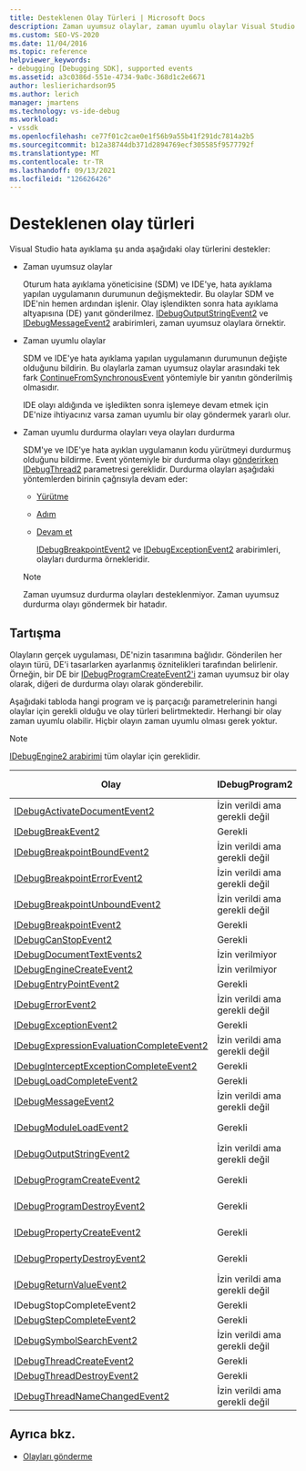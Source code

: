 ```yaml
---
title: Desteklenen Olay Türleri | Microsoft Docs
description: Zaman uyumsuz olaylar, zaman uyumlu olaylar Visual Studio durdurma olayları da dahil olmak üzere hata ayıklamanın desteklediği olay türleri hakkında bilgi öğrenin.
ms.custom: SEO-VS-2020
ms.date: 11/04/2016
ms.topic: reference
helpviewer_keywords:
- debugging [Debugging SDK], supported events
ms.assetid: a3c0386d-551e-4734-9a0c-368d1c2e6671
author: leslierichardson95
ms.author: lerich
manager: jmartens
ms.technology: vs-ide-debug
ms.workload:
- vssdk
ms.openlocfilehash: ce77f01c2cae0e1f56b9a55b41f291dc7814a2b5
ms.sourcegitcommit: b12a38744db371d2894769ecf305585f9577792f
ms.translationtype: MT
ms.contentlocale: tr-TR
ms.lasthandoff: 09/13/2021
ms.locfileid: "126626426"
---
```

# <a name="supported-event-types"></a>Desteklenen olay türleri
Visual Studio hata ayıklama şu anda aşağıdaki olay türlerini destekler:

- Zaman uyumsuz olaylar

   Oturum hata ayıklama yöneticisine (SDM) ve IDE'ye, hata ayıklama yapılan uygulamanın durumunun değişmektedir. Bu olaylar SDM ve IDE'nin hemen ardından işlenir. Olay işlendikten sonra hata ayıklama altyapısına (DE) yanıt gönderilmez. [IDebugOutputStringEvent2](../../extensibility/debugger/reference/idebugoutputstringevent2.md) ve [IDebugMessageEvent2](../../extensibility/debugger/reference/idebugmessageevent2.md) arabirimleri, zaman uyumsuz olaylara örnektir.

- Zaman uyumlu olaylar

   SDM ve IDE'ye hata ayıklama yapılan uygulamanın durumunun değişte olduğunu bildirin. Bu olaylarla zaman uyumsuz olaylar arasındaki tek fark [ContinueFromSynchronousEvent](../../extensibility/debugger/reference/idebugengine2-continuefromsynchronousevent.md) yöntemiyle bir yanıtın gönderilmiş olmasıdır.

   IDE olayı aldığında ve işledikten sonra işlemeye devam etmek için DE'nize ihtiyacınız varsa zaman uyumlu bir olay göndermek yararlı olur.

- Zaman uyumlu durdurma olayları veya olayları durdurma

   SDM'ye ve IDE'ye hata ayıklan uygulamanın kodu yürütmeyi durdurmuş olduğunu bildirme. Event yöntemiyle bir durdurma olayı [gönderirken](../../extensibility/debugger/reference/idebugeventcallback2-event.md) [IDebugThread2](../../extensibility/debugger/reference/idebugthread2.md) parametresi gereklidir. Durdurma olayları aşağıdaki yöntemlerden birinin çağrısıyla devam eder:

  - [Yürütme](../../extensibility/debugger/reference/idebugprogram2-execute.md)

  - [Adım](../../extensibility/debugger/reference/idebugprogram2-step.md)

  - [Devam et](../../extensibility/debugger/reference/idebugprogram2-continue.md)

    [IDebugBreakpointEvent2](../../extensibility/debugger/reference/idebugbreakpointevent2.md) ve [IDebugExceptionEvent2](../../extensibility/debugger/reference/idebugexceptionevent2.md) arabirimleri, olayları durdurma örnekleridir.

  > [!NOTE]
  > Zaman uyumsuz durdurma olayları desteklenmiyor. Zaman uyumsuz durdurma olayı göndermek bir hatadır.

## <a name="discussion"></a>Tartışma
 Olayların gerçek uygulaması, DE'nizin tasarımına bağlıdır. Gönderilen her olayın türü, DE'i tasarlarken ayarlanmış öznitelikleri tarafından belirlenir. Örneğin, bir DE bir [IDebugProgramCreateEvent2'i](../../extensibility/debugger/reference/idebugprogramcreateevent2.md) zaman uyumsuz bir olay olarak, diğeri de durdurma olayı olarak gönderebilir.

 Aşağıdaki tabloda hangi program ve iş parçacığı parametrelerinin hangi olaylar için gerekli olduğu ve olay türleri belirtmektedir. Herhangi bir olay zaman uyumlu olabilir. Hiçbir olayın zaman uyumlu olması gerek yoktur.

> [!NOTE]
> [IDebugEngine2 arabirimi](../../extensibility/debugger/reference/idebugengine2.md) tüm olaylar için gereklidir.

|Olay|IDebugProgram2|IDebugThread2|Olayları Durdurma|
|-----------|--------------------|-------------------|---------------------|
|[IDebugActivateDocumentEvent2](../../extensibility/debugger/reference/idebugactivatedocumentevent2.md)|İzin verildi ama gerekli değil|İzin verildi ama gerekli değil|No|
|[IDebugBreakEvent2](../../extensibility/debugger/reference/idebugbreakevent2.md)|Gerekli|Gerekli|Yes|
|[IDebugBreakpointBoundEvent2](../../extensibility/debugger/reference/idebugbreakpointboundevent2.md)|İzin verildi ama gerekli değil|İzin verildi ama gerekli değil|No|
|[IDebugBreakpointErrorEvent2](../../extensibility/debugger/reference/idebugbreakpointerrorevent2.md)|İzin verildi ama gerekli değil|İzin verildi ama gerekli değil|No|
|[IDebugBreakpointUnboundEvent2](../../extensibility/debugger/reference/idebugbreakpointunboundevent2.md)|İzin verildi ama gerekli değil|İzin verildi ama gerekli değil|No|
|[IDebugBreakpointEvent2](../../extensibility/debugger/reference/idebugbreakpointevent2.md)|Gerekli|Gerekli|Yes|
|[IDebugCanStopEvent2](../../extensibility/debugger/reference/idebugcanstopevent2.md)|Gerekli|Gerekli|No|
|[IDebugDocumentTextEvents2](../../extensibility/debugger/reference/idebugdocumenttextevents2.md)|İzin verilmiyor|İzin verilmiyor|No|
|[IDebugEngineCreateEvent2](../../extensibility/debugger/reference/idebugenginecreateevent2.md)|İzin verilmiyor|İzin verilmiyor|No|
|[IDebugEntryPointEvent2](../../extensibility/debugger/reference/idebugentrypointevent2.md)|Gerekli|Gerekli|Yes|
|[IDebugErrorEvent2](../../extensibility/debugger/reference/idebugerrorevent2.md)|İzin verildi ama gerekli değil|İzin verildi ama gerekli değil|Şu olabilir:|
|[IDebugExceptionEvent2](../../extensibility/debugger/reference/idebugexceptionevent2.md)|Gerekli|Gerekli|Yes|
|[IDebugExpressionEvaluationCompleteEvent2](../../extensibility/debugger/reference/idebugexpressionevaluationcompleteevent2.md)|İzin verildi ama gerekli değil|İzin verildi ama gerekli değil|Şu olabilir:|
|[IDebugInterceptExceptionCompleteEvent2](../../extensibility/debugger/reference/idebuginterceptexceptioncompleteevent2.md)|Gerekli|Gerekli|Yes|
|[IDebugLoadCompleteEvent2](../../extensibility/debugger/reference/idebugloadcompleteevent2.md)|Gerekli|Gerekli|Yes|
|[IDebugMessageEvent2](../../extensibility/debugger/reference/idebugmessageevent2.md)|İzin verildi ama gerekli değil|İzin verildi ama gerekli değil|Şu olabilir:|
|[IDebugModuleLoadEvent2](../../extensibility/debugger/reference/idebugmoduleloadevent2.md)|Gerekli|İzin verildi ama gerekli değil|No|
|[IDebugOutputStringEvent2](../../extensibility/debugger/reference/idebugoutputstringevent2.md)|İzin verildi ama gerekli değil|İzin verildi ama gerekli değil|No|
|[IDebugProgramCreateEvent2](../../extensibility/debugger/reference/idebugprogramcreateevent2.md)|Gerekli|İzin verildi ama gerekli değil|No|
|[IDebugProgramDestroyEvent2](../../extensibility/debugger/reference/idebugprogramdestroyevent2.md)|Gerekli|İzin verildi ama gerekli değil|No|
|[IDebugPropertyCreateEvent2](../../extensibility/debugger/reference/idebugpropertycreateevent2.md)|Gerekli|İzin verildi ama gerekli değil|No|
|[IDebugPropertyDestroyEvent2](../../extensibility/debugger/reference/idebugpropertydestroyevent2.md)|Gerekli|İzin verildi ama gerekli değil|No|
|[IDebugReturnValueEvent2](../../extensibility/debugger/reference/idebugreturnvalueevent2.md)|İzin verildi ama gerekli değil|İzin verildi ama gerekli değil|No|
|IDebugStopCompleteEvent2|Gerekli|Gerekli|Yes|
|[IDebugStepCompleteEvent2](../../extensibility/debugger/reference/idebugstepcompleteevent2.md)|Gerekli|Gerekli|Yes|
|[IDebugSymbolSearchEvent2](../../extensibility/debugger/reference/idebugsymbolsearchevent2.md)|İzin verildi ama gerekli değil|İzin verildi ama gerekli değil|No|
|[IDebugThreadCreateEvent2](../../extensibility/debugger/reference/idebugthreadcreateevent2.md)|Gerekli|Gerekli|No|
|[IDebugThreadDestroyEvent2](../../extensibility/debugger/reference/idebugthreaddestroyevent2.md)|Gerekli|Gerekli|No|
|[IDebugThreadNameChangedEvent2](../../extensibility/debugger/reference/idebugthreadnamechangedevent2.md)|İzin verildi ama gerekli değil|İzin verildi ama gerekli değil|No|

## <a name="see-also"></a>Ayrıca bkz.
- [Olayları gönderme](../../extensibility/debugger/sending-events.md)
